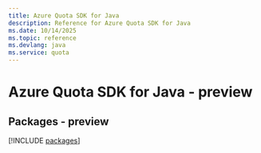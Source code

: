 ```yaml
---
title: Azure Quota SDK for Java
description: Reference for Azure Quota SDK for Java
ms.date: 10/14/2025
ms.topic: reference
ms.devlang: java
ms.service: quota
---
```

# Azure Quota SDK for Java - preview
## Packages - preview
[!INCLUDE [packages](quota-index.md)]